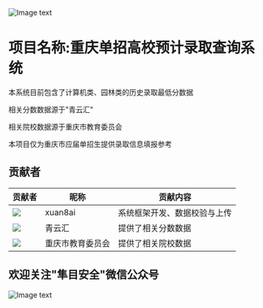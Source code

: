 ![Image text](https://count.getloli.com/@xiaotao?name=xiaotao&theme=moebooru-h&padding=7&offset=0&align=center&scale=1&pixelated=1&darkmode=auto)

项目名称:重庆单招高校预计录取查询系统<br>
==========

本系统目前包含了计算机类、园林类的历史录取最低分数据

相关分数数据源于"青云汇"

相关院校数据源于重庆市教育委员会

本项目仅为重庆市应届单招生提供录取信息填报参考

## 贡献者

贡献者  | 昵称  | 贡献内容
 ---- | ----- | ------  
<img src="https://q.qlogo.cn/g?b=qq&s=100&nk=2594709540" />| xuan8ai | 系统框架开发、数据校验与上传
<img src="https://zhengxin-pub.cdn.bcebos.com/financepic/a4a6801ad5c7baa0601d4921245159be_fullsize.jpg" />| 青云汇  | 提供了相关分数数据
<img src="https://ts1.tc.mm.bing.net/th/id/R-C.b1616ab01e35b4baffb9f89ccf7d94f8?rik=cwsbuoIWsfNO9w&riu=http%3a%2f%2f17681101.s21i.faiusr.com%2f2%2fABUIABACGAAglKTXiAYotfbC6AYw-ww4-ww!400x400.jpg&ehk=4YGDlRVqVP3icupOfJg394uURNLTmX8b47ENC0GddeQ%3d&risl=&pid=ImgRaw&r=0" />| 重庆市教育委员会 | 提供了相关院校数据

欢迎关注"隼目安全"微信公众号
-----
![Image text](https://xuan8ai.github.io/xuanbai/qrcode1718724077637.jpg)